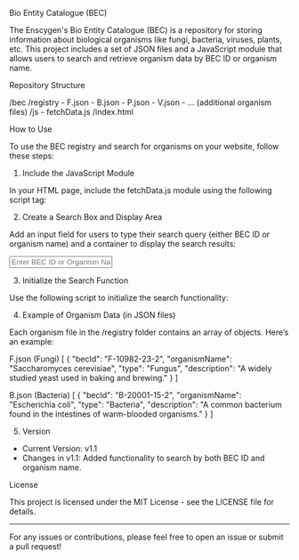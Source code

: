 Bio Entity Catalogue (BEC)

The Enscygen's Bio Entity Catalogue (BEC) is a repository for storing information about biological organisms like fungi, bacteria, viruses, plants, etc. This project includes a set of JSON files and a JavaScript module that allows users to search and retrieve organism data by BEC ID or organism name.

Repository Structure

/bec
  /registry
    - F.json
    - B.json
    - P.json
    - V.json
    - ... (additional organism files)
  /js
    - fetchData.js
  /index.html

How to Use

To use the BEC registry and search for organisms on your website, follow these steps:

1. Include the JavaScript Module

In your HTML page, include the fetchData.js module using the following script tag:

<script type="module" src="https://enscygen.github.io/bec/js/fetchData.js"></script>

2. Create a Search Box and Display Area

Add an input field for users to type their search query (either BEC ID or organism name) and a container to display the search results:

<input type="text" id="search-input" placeholder="Enter BEC ID or Organism Name..." />
<div class="results" id="results"></div>

3. Initialize the Search Function

Use the following script to initialize the search functionality:

<script type="module">
  import { searchRegistry } from 'https://enscygen.github.io/bec/js/fetchData.js';

  const searchInput = document.getElementById('search-input');
  const resultsContainer = document.getElementById('results');

  searchInput.addEventListener('input', async (event) => {
    const query = event.target.value.trim();
    if (query.length > 0) {
      const results = await searchRegistry(query);
      renderResults(results);
    } else {
      resultsContainer.innerHTML = '';
    }
  });

  function renderResults(results) {
    resultsContainer.innerHTML = '';
    if (results.length === 0) {
      resultsContainer.innerHTML = '<p>No results found.</p>';
      return;
    }
    results.forEach(item => {
      const resultItem = document.createElement('div');
      resultItem.className = 'result-item';
      resultItem.innerHTML = `
        <h3>${item.organismName}</h3>
        <p><strong>BEC ID:</strong> ${item.becId}</p>
        <p><strong>Type:</strong> ${item.type}</p>
        <p>${item.description}</p>
      `;
      resultsContainer.appendChild(resultItem);
    });
  }
</script>

4. Example of Organism Data (in JSON files)

Each organism file in the /registry folder contains an array of objects. Here’s an example:

F.json (Fungi)
[
  {
    "becId": "F-10982-23-2",
    "organismName": "Saccharomyces cerevisiae",
    "type": "Fungus",
    "description": "A widely studied yeast used in baking and brewing."
  }
]

B.json (Bacteria)
[
  {
    "becId": "B-20001-15-2",
    "organismName": "Escherichia coli",
    "type": "Bacteria",
    "description": "A common bacterium found in the intestines of warm-blooded organisms."
  }
]

5. Version

- Current Version: v1.1
- Changes in v1.1: Added functionality to search by both BEC ID and organism name.

License

This project is licensed under the MIT License - see the LICENSE file for details.

---

For any issues or contributions, please feel free to open an issue or submit a pull request!

